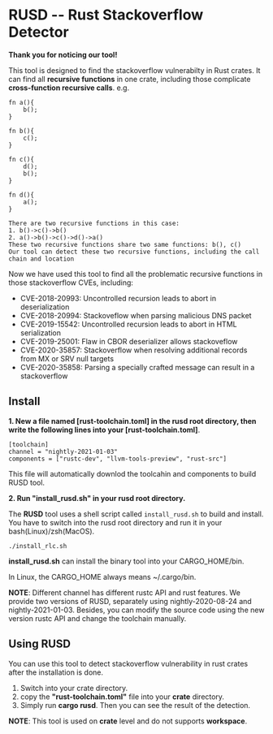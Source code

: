 # RUSD -- Rust Stackoverflow Detector 

**Thank you for noticing our tool!**

This tool is designed to find the stackoverflow vulnerabilty in Rust crates.
It can find all **recursive functions** in one crate, including those complicate **cross-function recursive calls**. e.g.

```
fn a(){
    b();
}

fn b(){
    c();
}

fn c(){
    d();
    b();
}

fn d(){
    a();
}

There are two recursive functions in this case:
1. b()->c()->b()
2. a()->b()->c()->d()->a()
These two recursive functions share two same functions: b(), c() 
Our tool can detect these two recursive functions, including the call chain and location
```

Now we have used this tool to find all the problematic recursive functions in those stackoverflow CVEs, including:

* CVE-2018-20993:  Uncontrolled recursion leads to abort in deserialization
* CVE-2018-20994:  Stackoveflow when parsing malicious DNS packet
* CVE-2019-15542:  Uncontrolled recursion leads to abort in HTML serialization
* CVE-2019-25001:  Flaw in CBOR deserializer allows stackoveflow
* CVE-2020-35857:  Stackoverflow when resolving additional records from MX or SRV null targets
* CVE-2020-35858:  Parsing a specially crafted message can result in a stackoverflow

## Install

**1. New a file named [rust-toolchain.toml] in the rusd root directory, then write the following lines into your [rust-toolchain.toml]**.

```
[toolchain]
channel = "nightly-2021-01-03"
components = ["rustc-dev", "llvm-tools-preview", "rust-src"]
```

This file will automatically downlod the toolcahin and components to build RUSD tool.

**2. Run "install_rusd.sh" in your rusd root directory.**

The **RUSD** tool uses a shell script called `install_rusd.sh` to build and install.
You have to switch into the rusd root directory and run it in your bash(Linux)/zsh(MacOS). 

```
./install_rlc.sh
```

**install_rusd.sh** can install the binary tool into your CARGO_HOME/bin. 

In Linux, the CARGO_HOME always means ~/.cargo/bin.

**NOTE**: Different channel has different rustc API and rust features. We provide two versions of RUSD, separately using nightly-2020-08-24 and nightly-2021-01-03.
Besides, you can modify the source code using the new version rustc API and change the toolchain manually. 


## Using RUSD

You can use this tool to detect stackoverflow vulnerability in rust crates after the installation is done. 

1. Switch into your crate directory.
2. copy the **"rust-toolchain.toml"** file into your **crate** directory.
3. Simply run **cargo rusd**. Then you can see the result of the detection.

**NOTE**: This tool is used on **crate** level and do not supports **workspace**.

